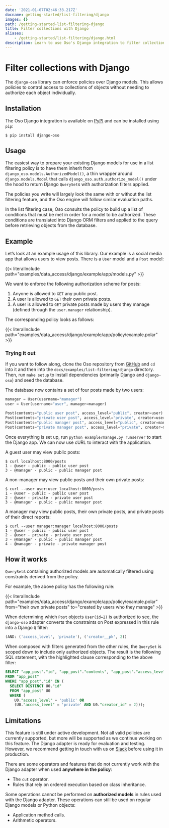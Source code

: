 ```yaml
---
date: '2021-01-07T02:46:33.217Z'
docname: getting-started/list-filtering/django
images: {}
path: /getting-started-list-filtering-django
title: Filter collections with Django
aliases:
    - /getting-started/list-filtering/django.html
description: Learn to use Oso's Django integration to filter collections of data.
---
```


# Filter collections with Django

The `django-oso` library can enforce policies over Django models. This allows
policies to control access to collections of objects without needing to
authorize each object individually.

## Installation

The Oso Django integration is available on [PyPI](https://pypi.org/project/django-oso/) and can be installed using
`pip`:

```console
$ pip install django-oso
```

## Usage

The easiest way to prepare your existing Django models for use in a list
filtering policy is to have them inherit from
`django_oso.models.AuthorizedModel()`, a thin wrapper around
`django.models.Model` that calls `django_oso.auth.authorize_model()`
under the hood to return Django `QuerySet`s with authorization filters applied.

The policies you write will largely look the same with or without the list
filtering feature, and the Oso engine will follow similar evaluation paths.

In the list filtering case, Oso consults the policy to build up a list of
conditions that must be met in order for a model to be authorized. These
conditions are translated into Django ORM filters and applied to the query
before retrieving objects from the database.

## Example

Let’s look at an example usage of this library. Our example is a social media
app that allows users to view posts. There is a `User` model and a `Post`
model:

{{< literalInclude path="examples/data_access/django/example/app/models.py" >}}

We want to enforce the following authorization scheme for posts:

1. Anyone is allowed to `GET` any public post.
2. A user is allowed to `GET` their own private posts.
3. A user is allowed to `GET` private posts made by users they manage (defined
   through the `user.manager` relationship).

The corresponding policy looks as follows:

{{< literalInclude path="examples/data_access/django/example/app/policy/example.polar" >}}

### Trying it out

If you want to follow along, clone the Oso repository from [GitHub](https://github.com/osohq/oso) and `cd`
into it and then into the `docs/examples/list-filtering/django` directory.
Then, run `make setup` to install dependencies (primarily Django and
`django-oso`) and seed the database.

The database now contains a set of four posts made by two users:

```py
manager = User(username="manager")
user = User(username="user", manager=manager)

Post(contents="public user post", access_level="public", creator=user)
Post(contents="private user post", access_level="private", creator=user)
Post(contents="public manager post", access_level="public", creator=manager)
Post(contents="private manager post", access_level="private", creator=manager)
```

Once everything is set up, run `python example/manage.py runserver` to start
the Django app. We can now use cURL to interact with the application.

A guest user may view public posts:

```console
$ curl localhost:8000/posts
1 - @user - public - public user post
3 - @manager - public - public manager post
```

A non-manager may view public posts and their own private posts:

```console
$ curl --user user:user localhost:8000/posts
1 - @user - public - public user post
2 - @user - private - private user post
3 - @manager - public - public manager post
```

A manager may view public posts, their own private posts, and private posts of
their direct reports:

```console
$ curl --user manager:manager localhost:8000/posts
1 - @user - public - public user post
2 - @user - private - private user post
3 - @manager - public - public manager post
4 - @manager - private - private manager post
```

## How it works

`QuerySet`s containing authorized models are automatically filtered using
constraints derived from the policy.

For example, the above policy has the following rule:

{{< literalInclude path="examples/data_access/django/example/app/policy/example.polar"
                   from="their own private posts"
                   to="created by users who they manage" >}}

When determining which `Post` objects `User(id=2)` is authorized to see,
the `django-oso` adapter converts the constraints on Post expressed in this
rule into a Django `Q` filter:

```py
(AND: ('access_level', 'private'), ('creator__pk', 2))
```

When composed with filters generated from the other rules, the `QuerySet` is
scoped down to include only authorized objects. The result is the following SQL
statement, with the highlighted clause corresponding to the above filter:

```sql
SELECT "app_post"."id", "app_post"."contents", "app_post"."access_level", "app_post"."creator_id"
FROM "app_post"
WHERE "app_post"."id" IN (
  SELECT DISTINCT U0."id"
  FROM "app_post" U0
  WHERE (
    U0."access_level" = 'public' OR
    (U0."access_level" = 'private' AND U0."creator_id" = 2)));
```

## Limitations

This feature is still under active development. Not all valid policies are
currently supported, but more will be supported as we continue working on this
feature. The Django adapter is ready for evaluation and testing. However, we
recommend getting in touch with us on [Slack](http://join-slack.osohq.com/) before using it in production.

There are some operators and features that do not currently work with the
Django adapter when used **anywhere in the policy**:

* The `cut` operator.
* Rules that rely on ordered execution based on class inheritance.

Some operations cannot be performed on **authorized models** in rules used with
the Django adapter. These operations can still be used on regular Django models
or Python objects:

* Application method calls.
* Arithmetic operators.

